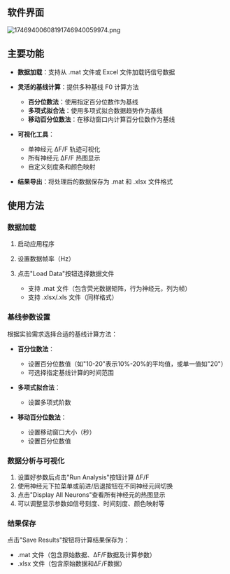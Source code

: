 ## 软件界面

![17469400608191746940059974.png](https://fastly.jsdelivr.net/gh/Achuan-2/PicBed@pic/assets/17469400608191746940059974.png)

## 主要功能

- **数据加载**：支持从 .mat 文件或 Excel 文件加载钙信号数据
- **灵活的基线计算**：提供多种基线 F0 计算方法

  - **百分位数法**：使用指定百分位数作为基线
  - **多项式拟合法**：使用多项式拟合数据趋势作为基线
  - **移动百分位数法**：在移动窗口内计算百分位数作为基线
- **可视化工具**：

  - 单神经元 ΔF/F 轨迹可视化
  - 所有神经元 ΔF/F 热图显示
  - 自定义刻度条和颜色映射
- **结果导出**：将处理后的数据保存为 .mat 和 .xlsx 文件格式

## 使用方法

### 数据加载

1. 启动应用程序
2. 设置数据帧率（Hz）
3. 点击"Load Data"按钮选择数据文件

    - 支持 .mat 文件（包含荧光数据矩阵，行为神经元，列为帧）
    - 支持 .xlsx/.xls 文件（同样格式）

### 基线参数设置

根据实验需求选择合适的基线计算方法：

- **百分位数法**：

  - 设置百分位数值（如"10-20"表示10%-20%的平均值，或单一值如"20"）
  - 可选择指定基线计算的时间范围
- **多项式拟合法**：

  - 设置多项式阶数
- **移动百分位数法**：

  - 设置移动窗口大小（秒）
  - 设置百分位数值

### 数据分析与可视化

1. 设置好参数后点击"Run Analysis"按钮计算 ΔF/F
2. 使用神经元下拉菜单或前进/后退按钮在不同神经元间切换
3. 点击"Display All Neurons"查看所有神经元的热图显示
4. 可以调整显示参数如信号刻度、时间刻度、颜色映射等

### 结果保存

点击"Save Results"按钮将计算结果保存为：

- .mat 文件（包含原始数据、ΔF/F数据及计算参数）
- .xlsx 文件（包含原始数据和ΔF/F数据）